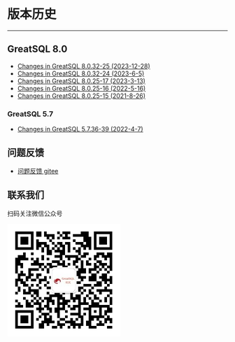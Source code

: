 # 版本历史
---

## GreatSQL 8.0
- [Changes in GreatSQL 8.0.32-25 (2023-12-28)](./relnotes/changes-greatsql-8-0-32-25-20231228.md)
- [Changes in GreatSQL 8.0.32-24 (2023-6-5)](./relnotes/changes-greatsql-8-0-32-24-20230605.md)
- [Changes in GreatSQL 8.0.25-17 (2023-3-13)](./relnotes/changes-greatsql-8-0-25-17-20230313.md)
- [Changes in GreatSQL 8.0.25-16 (2022-5-16)](./relnotes/changes-greatsql-8-0-25-16-20220516.md)
- [Changes in GreatSQL 8.0.25-15 (2021-8-26)](./relnotes/changes-greatsql-8-0-25-20210820.md)

### GreatSQL 5.7
- [Changes in GreatSQL 5.7.36-39 (2022-4-7)](./relnotes/changes-greatsql-5-7-36-20220407.md)



**问题反馈**
---
- [问题反馈 gitee](https://gitee.com/GreatSQL/GreatSQL-Manual/issues)


**联系我们**
---

扫码关注微信公众号

![greatsql-wx](../greatsql-wx.jpg)
